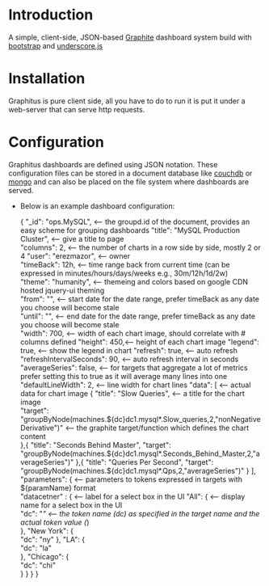 Introduction
============
A simple, client-side, JSON-based [Graphite](http://graphite.wikidot.com/) dashboard system build with [bootstrap](http://twitter.github.com/bootstrap/) and [underscore.js](http://underscorejs.org/)

Installation
============
Graphitus is pure client side, all you have to do to run it is put it under a web-server that can serve http requests.

Configuration
=============

Graphitus dashboards are defined using JSON notation. These configuration files can be stored in a document database like [couchdb](http://couchdb.apache.org/) or [mongo](http://www.mongodb.org/) and can also be placed on the file system where dashboards are served.

* Below is an example dashboard configuration:

    {
      "_id": "ops.MySQL", <-- the groupd.id of the document, provides an easy scheme for grouping dashboards
      "title": "MySQL Production Cluster", <-- give a title to page  
      "columns": 2, <-- the number of charts in a row side by side, mostly 2 or 4
      "user": "erezmazor", <-- owner   
      "timeBack": 12h, <-- time range back from current time (can be expressed in minutes/hours/days/weeks e.g., 30m/12h/1d/2w)   
      "theme": "humanity",  <-- themeing and colors based on google CDN hosted jquery-ui theming    
      "from": "", <-- start date for the date range, prefer timeBack as any date you choose will become stale   
      "until": "", <-- end date for the date range, prefer timeBack as any date you choose will become stale   
      "width": 700, <-- width of each chart image, should correlate with # columns defined
      "height": 450,<-- height of each chart image
      "legend": true, <-- show the legend in chart
      "refresh": true, <-- auto refresh
      "refreshIntervalSeconds": 90, <-- auto refresh interval in seconds
      "averageSeries": false, <-- for targets that aggregate a lot of metrics prefer setting this to true as it will average many lines into one
      "defaultLineWidth": 2, <-- line width for chart lines
      "data": [ <-- actual data for chart image
        {
          "title": "Slow Queries", <-- a title for the chart image           
          "target": "groupByNode(machines.${dc}dc1.mysql*.Slow_queries,2,\"nonNegativeDerivative\")" <-- the graphite target/function which defines the chart content       
        },{
          "title": "Seconds Behind Master",
          "target": "groupByNode(machines.${dc}dc1.mysql*.Seconds_Behind_Master,2,\"averageSeries\")"
        },{
          "title": "Queries Per Second",
          "target": "groupByNode(machines.${dc}dc1.mysql*.Qps,2,\"averageSeries\")"
        }
        ],
        "parameters": { <-- parameters to tokens expressed in targets with ${paramName} format  
          "datacetner" : { <-- label for a select box in the UI
             "All": {   <-- display name for a select box in the UI  
                 "dc": "*" <-- the token name (dc) as specified in the target name and the actual token value (*)      
             },
              "New York": {     
                 "dc": "ny" 
             },
              "LA": {     
                 "dc": "la"       
             },
              "Chicago": {     
                 "dc": "chi"       
             }
          }
      }
    }
